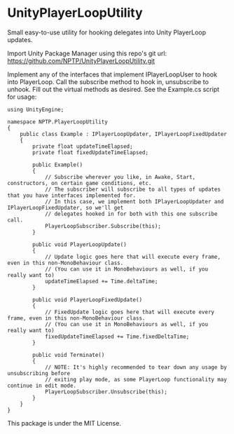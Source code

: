 # UnityPlayerLoopUtility
Small easy-to-use utility for hooking delegates into Unity PlayerLoop updates.

Import Unity Package Manager using this repo's git url: https://github.com/NPTP/UnityPlayerLoopUtility.git

Implement any of the interfaces that implement IPlayerLoopUser to hook into PlayerLoop.
Call the subscribe method to hook in, unsubscribe to unhook.
Fill out the virtual methods as desired.
See the Example.cs script for usage:

```
using UnityEngine;

namespace NPTP.PlayerLoopUtility
{
    public class Example : IPlayerLoopUpdater, IPlayerLoopFixedUpdater
    {
        private float updateTimeElapsed;
        private float fixedUpdateTimeElapsed;
        
        public Example()
        {
            // Subscribe wherever you like, in Awake, Start, constructors, on certain game conditions, etc.
            // The subscriber will subscribe to all types of updates that you have interfaces implemented for.
            // In this case, we implement both IPlayerLoopUpdater and IPlayerLoopFixedUpdater, so we'll get
            // delegates hooked in for both with this one subscribe call.
            PlayerLoopSubscriber.Subscribe(this);
        }

        public void PlayerLoopUpdate()
        {
            // Update logic goes here that will execute every frame, even in this non-MonoBehaviour class.
            // (You can use it in MonoBehaviours as well, if you really want to)
            updateTimeElapsed += Time.deltaTime;
        }

        public void PlayerLoopFixedUpdate()
        {
            // FixedUpdate logic goes here that will execute every frame, even in this non-MonoBehaviour class.
            // (You can use it in MonoBehaviours as well, if you really want to)
            fixedUpdateTimeElapsed += Time.fixedDeltaTime;
        }

        public void Terminate()
        {
            // NOTE: It's highly recommended to tear down any usage by unsubscribing before
            // exiting play mode, as some PlayerLoop functionality may continue in edit mode.
            PlayerLoopSubscriber.Unsubscribe(this);
        }
    }
}
```

This package is under the MIT License.